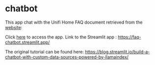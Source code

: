 # chatbot

This app chat with the Unifi Home FAQ document retrieved from the [website](https://unifi.com.my/support/faq):


Click [here](https://faq-chatbot.streamlit.app/) to access the app. Link to the Streamlit app : https://faq-chatbot.streamlit.app/




The original tutorial can be found here:
https://blog.streamlit.io/build-a-chatbot-with-custom-data-sources-powered-by-llamaindex/
